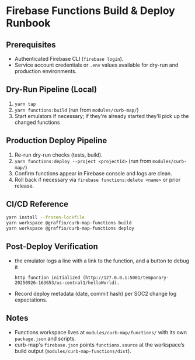 # Firebase Functions Build & Deploy Runbook

## Prerequisites

- Authenticated Firebase CLI (`firebase login`).
- Service account credentials or `.env` values available for dry-run and production environments.

## Dry-Run Pipeline (Local)

1. `yarn tap`
2. `yarn functions:build` (run from `modules/curb-map/`)
3. Start emulators if necessary; if they're already started they'll pick up the changed functions

## Production Deploy Pipeline

1. Re-run dry-run checks (tests, build).
2. `yarn functions:deploy --project <projectId>` (run from `modules/curb-map/`)
3. Confirm functions appear in Firebase console and logs are clean.
4. Roll back if necessary via `firebase functions:delete <name>` or prior release.

## CI/CD Reference

```bash
yarn install --frozen-lockfile
yarn workspace @graffio/curb-map-functions build
yarn workspace @graffio/curb-map-functions deploy
```

## Post-Deploy Verification

- the emulator logs a line with a link to the function, and a button to debug it

     `http function initialized (http://127.0.0.1:5001/temporary-20250926-163653/us-central1/helloWorld).`

- Record deploy metadata (date, commit hash) per SOC2 change log expectations.

## Notes

- Functions workspace lives at `modules/curb-map/functions/` with its own `package.json` and scripts.
- curb-map's `firebase.json` points `functions.source` at the workspace’s build output (`modules/curb-map-functions/dist`).
